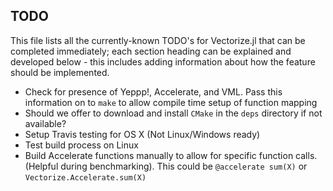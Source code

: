 ## TODO

This file lists all the currently-known TODO's for Vectorize.jl that can be completed immediately; each section heading can be explained and developed below - this includes adding information about how the feature should be implemented. 

* Check for presence of Yeppp!, Accelerate, and VML. Pass this information on to `make` to allow compile time setup of function mapping
* Should we offer to download and install `CMake` in the `deps` directory if not available?
* Setup Travis testing for OS X (Not Linux/Windows ready)
* Test build process on Linux
* Build Accelerate functions manually to allow for specific function calls. (Helpful during benchmarking). This could be `@accelerate sum(X)` or `Vectorize.Accelerate.sum(X)`

